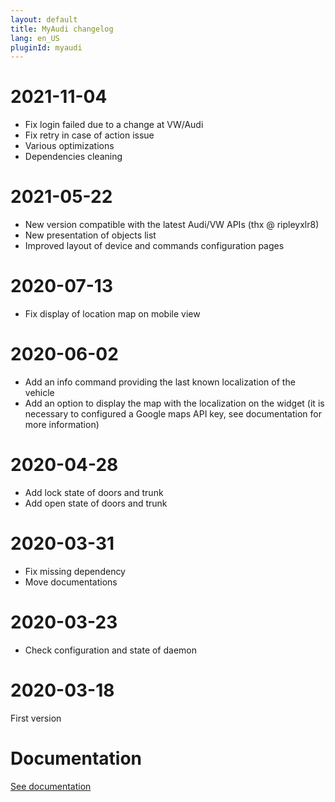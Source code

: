 ```yaml
---
layout: default
title: MyAudi changelog
lang: en_US
pluginId: myaudi
---
```


# 2021-11-04

- Fix login failed due to a change at VW/Audi
- Fix retry in case of action issue
- Various optimizations
- Dependencies cleaning

# 2021-05-22

- New version compatible with the latest Audi/VW APIs (thx @ ripleyxlr8)
- New presentation of objects list
- Improved layout of device and commands configuration pages

# 2020-07-13

- Fix display of location map on mobile view

# 2020-06-02

- Add an info command providing the last known localization of the vehicle
- Add an option to display the map with the localization on the widget (it is necessary to configured a Google maps API key, see documentation for more information)

# 2020-04-28

- Add lock state of doors and trunk
- Add open state of doors and trunk

# 2020-03-31

- Fix missing dependency
- Move documentations

# 2020-03-23

- Check configuration and state of daemon

# 2020-03-18

First version

# Documentation

[See documentation]({{site.baseurl}}/{{page.pluginId}}/{{page.lang}})
